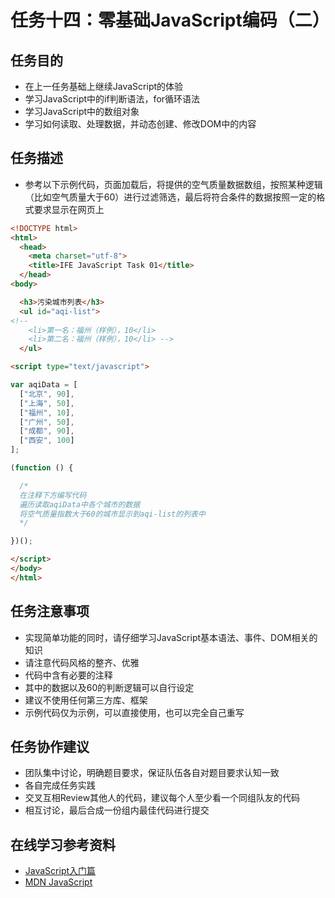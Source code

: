 # 任务十四：零基础JavaScript编码（二）

## 任务目的

 - 在上一任务基础上继续JavaScript的体验
 - 学习JavaScript中的if判断语法，for循环语法
 - 学习JavaScript中的数组对象
 - 学习如何读取、处理数据，并动态创建、修改DOM中的内容

## 任务描述

 - 参考以下示例代码，页面加载后，将提供的空气质量数据数组，按照某种逻辑（比如空气质量大于60）进行过滤筛选，最后将符合条件的数据按照一定的格式要求显示在网页上

```html
<!DOCTYPE html>
<html>
  <head>
    <meta charset="utf-8">
    <title>IFE JavaScript Task 01</title>
  </head>
<body>

  <h3>污染城市列表</h3>
  <ul id="aqi-list">
<!--   
    <li>第一名：福州（样例），10</li>
    <li>第二名：福州（样例），10</li> -->
  </ul>

<script type="text/javascript">

var aqiData = [
  ["北京", 90],
  ["上海", 50],
  ["福州", 10],
  ["广州", 50],
  ["成都", 90],
  ["西安", 100]
];

(function () {

  /*
  在注释下方编写代码
  遍历读取aqiData中各个城市的数据
  将空气质量指数大于60的城市显示到aqi-list的列表中
  */

})();

</script>
</body>
</html>
```

## 任务注意事项

 - 实现简单功能的同时，请仔细学习JavaScript基本语法、事件、DOM相关的知识
 - 请注意代码风格的整齐、优雅
 - 代码中含有必要的注释
 - 其中的数据以及60的判断逻辑可以自行设定
 - 建议不使用任何第三方库、框架
 - 示例代码仅为示例，可以直接使用，也可以完全自己重写

## 任务协作建议

 - 团队集中讨论，明确题目要求，保证队伍各自对题目要求认知一致
 - 各自完成任务实践
 - 交叉互相Review其他人的代码，建议每个人至少看一个同组队友的代码
 - 相互讨论，最后合成一份组内最佳代码进行提交

## 在线学习参考资料

 - [JavaScript入门篇](http://www.imooc.com/view/36)
 - [MDN JavaScript](https://developer.mozilla.org/zh-CN/docs/Web/JavaScript)